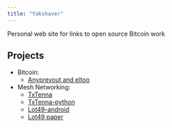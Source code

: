 ```yaml
---
title: "Yakshaver"
---
```

Personal web site for links to open source Bitcoin work

## Projects
* Bitcoin:
  * [Anyprevout and eltoo](https://bitcoin.yakshaver.org/)
* Mesh Networking:
  * [TxTenna](https://github.com/remyers/txTenna/releases/tag/0.96)
  * [TxTenna-python](https://github.com/remyers/txtenna-python#readme)
  * [Lot49-android](https://github.com/remyers/lot49-android)
  * [Lot49 paper](https://global-mesh-labs.gitbook.io/lot49/)
